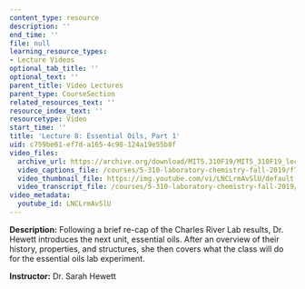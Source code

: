 ```yaml
---
content_type: resource
description: ''
end_time: ''
file: null
learning_resource_types:
- Lecture Videos
optional_tab_title: ''
optional_text: ''
parent_title: Video Lectures
parent_type: CourseSection
related_resources_text: ''
resource_index_text: ''
resourcetype: Video
start_time: ''
title: 'Lecture 8: Essential Oils, Part 1'
uid: c759be61-ef7d-a165-4c98-124a19e55b8f
video_files:
  archive_url: https://archive.org/download/MIT5.310F19/MIT5_310F19_lec08_300k.mp4
  video_captions_file: /courses/5-310-laboratory-chemistry-fall-2019/f77d01e6dc44562d9c252002d75abf6b_LNCLrmAvSlU.vtt
  video_thumbnail_file: https://img.youtube.com/vi/LNCLrmAvSlU/default.jpg
  video_transcript_file: /courses/5-310-laboratory-chemistry-fall-2019/26aeaf1fe9a69da284cd5e8fd1d5b460_LNCLrmAvSlU.pdf
video_metadata:
  youtube_id: LNCLrmAvSlU
---
```


**Description:** Following a brief re-cap of the Charles River Lab results, Dr. Hewett introduces the next unit, essential oils. After an overview of their history, properties, and structures, she then covers what the class will do for the essential oils lab experiment.  

**Instructor:** Dr. Sarah Hewett